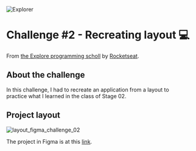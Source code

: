 ![Explorer](https://efficient-sloth-d85.notion.site/image/https%3A%2F%2Fs3-us-west-2.amazonaws.com%2Fsecure.notion-static.com%2F74dec54c-b44a-4c7e-adbd-f8a069b98b7b%2FCapa_Notion_-_Explorer.png?table=block&id=19dfbff7-b19c-47c5-9a28-6afa37d42543&spaceId=08f749ff-d06d-49a8-a488-9846e081b224&width=2000&userId=&cache=v2)

# Challenge #2 - Recreating layout 💻

From [the Explore programming scholl](https://www.rocketseat.com.br/explorer) by [Rocketseat](https://www.rocketseat.com.br/).

## About the challenge

In this challenge, I had to recreate an application from a layout to practice what I learned in the class of Stage 02.

## Project layout

![layout_figma_challenge_02](https://github.com/mayumayara/images-in-redeme0/assets/120471137/3148e0cd-896a-43fa-b89f-4393f9795287)

The project in Figma is at this [link](https://www.figma.com/file/bMKvx1a6aSbaNx53hBAKsu/Explorer---Projeto-02-(Copy)-(Copy)?type=design&node-id=1%3A5&t=QhOJNn8ao60B3osQ-1](https://www.figma.com/file/NjUrvjBmLcF7CtihVIK8RR/Explorer-(Copy)?type=design&node-id=0%3A1&mode=design&t=s4U74fqpjtP80Bmd-1)https://www.figma.com/file/NjUrvjBmLcF7CtihVIK8RR/Explorer-(Copy)?type=design&node-id=0%3A1&mode=design&t=s4U74fqpjtP80Bmd-1).
